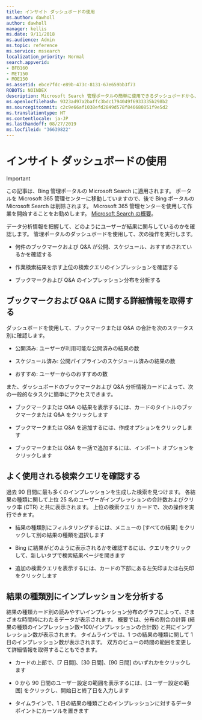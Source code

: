```yaml
---
title: インサイト ダッシュボードの使用
ms.author: dawholl
author: dawholl
manager: kellis
ms.date: 9/11/2018
ms.audience: Admin
ms.topic: reference
ms.service: mssearch
localization_priority: Normal
search.appverid:
- BFB160
- MET150
- MOE150
ms.assetid: ebce7fdc-e89b-473c-8131-67e659bb3f73
ROBOTS: NOINDEX
description: Microsoft Search 管理ポータルの簡単に使用できるダッシュボードから、メトリックスを分析して、コンテンツを管理します。
ms.openlocfilehash: 9323ad97a2baffc3bdc1794049f6933335b298b2
ms.sourcegitcommit: c2c9e66af1038efd2849d578f846680851f9e5d2
ms.translationtype: HT
ms.contentlocale: ja-JP
ms.lasthandoff: 08/27/2019
ms.locfileid: "36639822"
---
```

# <a name="use-the-insights-dashboard"></a>インサイト ダッシュボードの使用

> [!IMPORTANT]
> この記事は、Bing 管理ポータルの Microsoft Search に適用されます。 ポータルを Microsoft 365 管理センターに移動していますので、後で Bing ポータルの Microsoft Search は削除されます。 Microsoft 365 管理センターを使用して作業を開始することをお勧めします。 [Microsoft Search の概要](overview-microsoft-search.md)。
    
データ分析情報を把握して、どのようにユーザーが結果に関与しているのかを確認します。 管理ポータルのダッシュボードを使用して、次の操作を実行します。
  
- 何件のブックマークおよび Q&A が公開、スケジュール、おすすめされているかを確認する
    
- 作業検索結果を示す上位の検索クエリのインプレッションを確認する
    
- ブックマークおよび Q&A のインプレッション分布を分析する
    
## <a name="get-details-about-bookmarks-and-qas"></a>ブックマークおよび Q&A に関する詳細情報を取得する

ダッシュボードを使用して、ブックマークまたは Q&A の合計を次のステータス別に確認します。
  
- 公開済み: ユーザーが利用可能な公開済みの結果の数
    
- スケジュール済み: 公開パイプラインのスケジュール済みの結果の数
    
- おすすめ: ユーザーからのおすすめの数
    
また、ダッシュボードのブックマークおよび Q&A 分析情報カードによって、次の一般的なタスクに簡単にアクセスできます。
  
- ブックマークまたは Q&A の結果を表示するには、カードのタイトルのブックマークまたは Q&A をクリックします
    
- ブックマークまたは Q&A を追加するには、作成オプションをクリックします
    
- ブックマークまたは Q&A を一括で追加するには、インポート オプションをクリックします
    
## <a name="review-top-search-queries"></a>よく使用される検索クエリを確認する

過去 90 日間に最も多くのインプレッションを生成した検索を見つけます。 各結果の種類に関して上位 25 名のユーザーがインプレッションの合計数およびクリック率 (CTR) と共に表示されます。 上位の検索クエリ カードで、次の操作を実行できます。
  
- 結果の種類別にフィルタリングするには、メニューの [すべての結果] をクリックして別の結果の種類を選択します
    
- Bing に結果がどのように表示されるかを確認するには、クエリをクリックして、新しいタブで検索結果ページを開きます
    
- 追加の検索クエリを表示するには、カードの下部にある左矢印または右矢印をクリックします
    
## <a name="analyze-impressions-by-result-type"></a>結果の種類別にインプレッションを分析する

結果の種類カード別の読みやすいインプレッション分布のグラフによって、さまざまな時間枠にわたるデータが表示されます。 概要では、分布の割合の計算 (結果の種類のインプレッション数×100/インプレッションの合計数) と共にインプレッション数が表示されます。 タイムラインでは、1 つの結果の種類に関して 1 日のインプレッション数が表示されます。 双方のビューの時間の範囲を変更して詳細情報を取得することもできます。
  
- カードの上部で、[7 日間]、[30 日間]、[90 日間] のいずれかをクリックします
    
- 0 から 90 日間のユーザー設定の範囲を表示するには、[ユーザー設定の範囲] をクリックし、開始日と終了日を入力します
    
- タイムラインで、1 日の結果の種類ごとのインプレッションに対するデータ ポイントにカーソルを置きます

  

